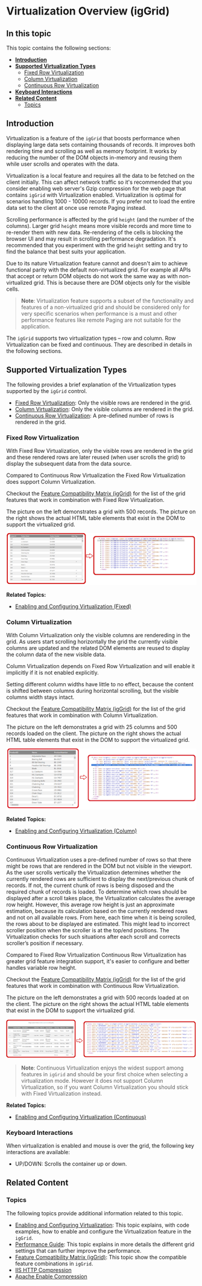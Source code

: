 ﻿<!--
|metadata|
{
    "fileName": "iggrid-virtualization-overview",
    "controlName": "igGrid",
    "tags": []
}
|metadata|
-->

# Virtualization Overview (igGrid)


## In this topic

This topic contains the following sections:

-   [**Introduction**](#introduction)
-   [**Supported Virtualization Types**](#supported_virtualization_types)
	-   [Fixed Row Virtualization](#fixed-row)
	-   [Column Virtualization](#column)
	-   [Continuous Row Virtualization](#continuous)
-   [**Keyboard Interactions**](#keyboard-interactions)
-   [**Related Content**](#related-content)
    -   [Topics](#topics)

## <a id="introduction"></a> Introduction

Virtualization is a feature of the `igGrid` that boosts performance when displaying large data sets containing thousands of records. It improves both rendering time and scrolling as well as memory footprint. It works by reducing the number of the DOM objects in-memory and reusing them while user scrolls and operates with the data. 

Virtualization is a local feature and requires all the data to be fetched on the client initially. This can affect network traffic so it's recommended that you consider enabling web server's Gzip compression for the web page that contains `igGrid` with Virtualization enabled. Virtualization is optimal for scenarios handling 1000 - 10000 records. If you prefer not to load the entire data set to the client at once use remote Paging instead.

Scrolling performance is affected by the grid `height` (and the number of the columns). Larger grid `height` means more visible records and more time to re-render them with new data. Re-rendering of the cells is blocking the browser UI and may result in scrolling performance degradation. It's recommended that you experiment with the grid `height` setting and try to find the balance that best suits your application.

Due to its nature Virtualization feature cannot and doesn't aim to achieve functional parity with the default non-virtualized grid. For example all APIs that accept or return DOM objects do not work the same way as with non-virtualized grid. This is because there are DOM objects only for the visible cells. 

> **Note**: Virtualization feature supports a subset of the functionality and features of a non-virtualized grid and should be considered only for very specific scenarios when performance is a must and other performance features like remote Paging are not suitable for the application.

The `igGrid` supports two virtualization types – row and column. Row Virtualization can be fixed and continuous. They are described in details in the following sections.

## <a id="supported_virtualization_types"></a>Supported Virtualization Types

The following provides a brief explanation of the Virtualization types supported by the `igGrid` control.

- [Fixed Row Virtualization](#fixed-row): Only the visible rows are rendered in the grid.
- [Column Virtualization](#column): Only the visible columns are rendered in the grid.
- [Continuous Row Virtualization](#continuous): A pre-defined number of rows is rendered in the grid.

### <a id="fixed-row"></a> Fixed Row Virtualization 

With Fixed Row Virtualization, only the visible rows are rendered in the grid and these rendered rows are later reused (when user scrolls the grid) to display the subsequent data from the data source.

Compared to Continuous Row Virtualization the Fixed Row Virtualization does support Column Virtualization.

Checkout the [Feature Compatibility Matrix (igGrid)](Feature-Compatibility-Matrix%28igGrid%29.html) for the list of the grid features that work in combination with Fixed Row Virtualization.

The picture on the left demonstrates a grid with 500 records. The picture on the right shows the actual HTML table elements that exist in the DOM to support the virtualized grid.

![](images/igGrid_Virtualization_Overview_01.png)

**Related Topics:**

-   [Enabling and Configuring Virtualization (Fixed)](igGrid-Enabling-and-Configuring-Virtualization.html#fixed-row)

### <a id="column"></a> Column Virtualization 

With Column Virtualization only the visible columns are rendereding in the grid.
As users start scrolling horizontally the grid the currently visible columns are updated and the related DOM elements are reused to display the column data of the new visible data.

Column Virtualization depends on Fixed Row Virtualization and will enable it implicitly if it is not enabled explicitly.

Setting different column widths have little to no effect, because the content is shifted between columns during horizontal scrolling, but the visible columns width stays intact.

Checkout the [Feature Compatibility Matrix (igGrid)](Feature-Compatibility-Matrix%28igGrid%29.html) for the list of the grid features that work in combination with Column Virtualization.

The picture on the left demonstrates a grid with 25 columns and 500 records loaded on the client. The picture on the right shows the actual HTML table elements that exist in the DOM to support the virtualized grid.

![](images/igGrid_Virtualization_Overview_3.png)

**Related Topics:**

-   [Enabling and Configuring Virtualization (Column)](igGrid-Enabling-and-Configuring-Virtualization.html#column)

### <a id="continuous"></a> Continuous Row Virtualization 

Continuous Virtualization uses a pre-defined number of rows so that there might be rows that are rendered in the DOM but not visible in the viewport. As the user scrolls vertically the Virtualization determines whether the currently rendered rows are sufficient to display the next/previous chunk of records. If not, the current chunk of rows is being disposed and the required chunk of records is loaded. To determine which rows should be displayed after a scroll takes place, the Virtualization calculates the average row height. However, this average row height is just an approximate estimation, because its calculation based on the currently rendered rows and not on all available rows. From here, each time when it is being scrolled, the rows about to be displayed are estimated. This might lead to incorrect scroller position when the scroller is at the top/end positions. The Virtualization checks for such situations after each scroll and corrects scroller’s position if necessary.

Compared to Fixed Row Virtualization Continuous Row Virtualization has greater grid feature integration support, it's easier to configure and better handles variable row height.

Checkout the [Feature Compatibility Matrix (igGrid)](Feature-Compatibility-Matrix%28igGrid%29.html) for the list of the grid features that work in combination with Continuous Row Virtualization.

The picture on the left demonstrates a grid with 500 records loaded at on the client. The picture on the right shows the actual HTML table elements that exist in the DOM to support the virtualized grid.

![](images/igGrid_Virtualization_Overview_2.png)

> **Note**: Continuous Virtualization enjoys the widest support among features in `igGrid` and should be your first choice when selecting a virtualization mode. However it does not support Column Virtualization, so if you want Column Virtualization you should stick with Fixed Virtualization instead.

**Related Topics:**

-   [Enabling and Configuring Virtualization (Continuous)](igGrid-Enabling-and-Configuring-Virtualization.html#continuous)

### <a id="keyboard-interactions"></a>Keyboard Interactions

When virtualization is enabled and mouse is over the grid, the following key interactions are available:

- UP/DOWN: Scrolls the container up or down.

## <a id="related-content"></a> Related Content

### <a id="topics"></a> Topics

The following topics provide additional information related to this topic.

- [Enabling and Configuring Virtualization](igGrid-Enabling-and-Configuring-Virtualization.html): This topic explains, with code examples, how to enable and configure the Virtualization feature in the `igGrid`.
- [Performance Guide](iggrid-performance-guide.html): This topic explains in more details the different grid settings that can further improve the performance.
- [Feature Compatibility Matrix (igGrid)](Feature-Compatibility-Matrix%28igGrid%29.html): This topic show the compatible feature combinations in `igGrid`.
- [IIS HTTP Compression](https://www.iis.net/configreference/system.webserver/httpcompression?showTreeNavigation=true)
- [Apache Enable Compression](http://httpd.apache.org/docs/current/mod/mod_deflate.html#enable)





 

 


